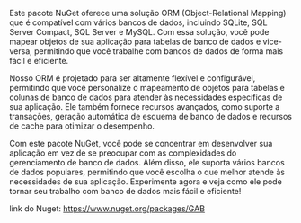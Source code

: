 
Este pacote NuGet oferece uma solução ORM (Object-Relational Mapping) que é compatível com vários bancos de dados, incluindo SQLite, SQL Server Compact, SQL Server e MySQL. Com essa solução, você pode mapear objetos de sua aplicação para tabelas de banco de dados e vice-versa, permitindo que você trabalhe com bancos de dados de forma mais fácil e eficiente.

Nosso ORM é projetado para ser altamente flexível e configurável, permitindo que você personalize o mapeamento de objetos para tabelas e colunas de banco de dados para atender às necessidades específicas de sua aplicação. Ele também fornece recursos avançados, como suporte a transações, geração automática de esquema de banco de dados e recursos de cache para otimizar o desempenho.

Com este pacote NuGet, você pode se concentrar em desenvolver sua aplicação em vez de se preocupar com as complexidades do gerenciamento de banco de dados. Além disso, ele suporta vários bancos de dados populares, permitindo que você escolha o que melhor atende às necessidades de sua aplicação. Experimente agora e veja como ele pode tornar seu trabalho com banco de dados mais fácil e eficiente!

link do Nuget:  https://www.nuget.org/packages/GAB
